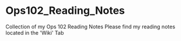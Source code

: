 # Ops102_Reading_Notes
Collection of my Ops 102 Reading Notes
Please find my reading notes located in the 'Wiki' Tab
